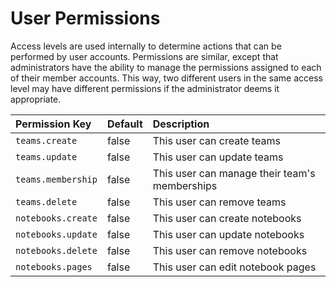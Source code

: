# User Permissions

Access levels are used internally to determine actions that can be performed by user accounts.  Permissions are similar, except that administrators have the ability to manage the permissions assigned to each of their member accounts.  This way, two different users in the same access level may have different permissions if the administrator deems it appropriate.

| Permission Key     | Default | Description                                    |
| :----------------- |:--------|:-----------------------------------------------|
| `teams.create`     | false   | This user can create teams                     |
| `teams.update`     | false   | This user can update teams                     |
| `teams.membership` | false   | This user can manage their team's memberships  |
| `teams.delete`     | false   | This user can remove teams                     |
| `notebooks.create` | false   | This user can create notebooks                 |
| `notebooks.update` | false   | This user can update notebooks                 |
| `notebooks.delete` | false   | This user can remove notebooks                 |
| `notebooks.pages`  | false   | This user can edit notebook pages              |
